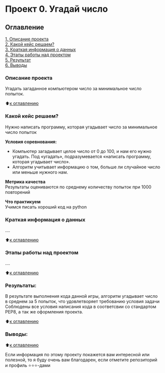 # Проект 0. Угадай число

## Оглавление  
[1. Описание проекта](https://github.com/AlekseyBurchik/Data_Science/blob/main/Project_01/.README.md#Описание-проекта)  
[2. Какой кейс решаем?](https://github.com/AlekseyBurchik/Data_Science/blob/main/Project_01/.README.md#Какой-кейс-решаем)  
[3. Краткая информация о данных](https://github.com/AlekseyBurchik/Data_Science/blob/main/Project_01/.README.md#Краткая-информация-о-данных)  
[4. Этапы работы над проектом](https://github.com/AlekseyBurchik/Data_Science/blob/main/Project_01/.README.md#Этапы-работы-над-проектом)  
[5. Результат](https://github.com/AlekseyBurchik/Data_Science/blob/main/Project_01/.README.md#Результат)    
[6. Выводы](https://github.com/AlekseyBurchik/Data_Science/blob/main/Project_01/.README.md#Выводы) 

### Описание проекта    
Угадать загаданное компьютером число за минимальное число попыток.

:arrow_up:[к оглавлению](https://github.com/AlekseyBurchik/Data_Science/blob/main/Project_01/#Оглавление)


### Какой кейс решаем?    
Нужно написать программу, которая угадывает число за минимальное число попыток

**Условия соревнования:**  
- Компьютер загадывает целое число от 0 до 100, и нам его нужно угадать. Под «угадать», подразумевается «написать программу, которая угадывает число».
- Алгоритм учитывает информацию о том, больше ли случайное число или меньше нужного нам.

**Метрика качества**     
Результаты оцениваются по среднему количеству попыток при 1000 повторений

**Что практикуем**     
Учимся писать хороший код на python


### Краткая информация о данных
....
  
:arrow_up:[к оглавлению](https://github.com/AlekseyBurchik/Data_Science/blob/main/Project_01/.README.md#Оглавление)


### Этапы работы над проектом  
....

:arrow_up:[к оглавлению](https://github.com/AlekseyBurchik/Data_Science/blob/main/Project_01/.README.md#Оглавление)


### Результаты:  
В результате выполнения кода данной игры, алгоритм угадывает число в среднем за 5 попыток, что удовлетворяет требованию условия задачи
Соблюдены все условия написания кода в соответсвии со стандартом PEP8, а так же оформления проекта. 

:arrow_up:[к оглавлению](https://github.com/AlekseyBurchik/Data_Science/blob/main/Project_01/.README.md#Оглавление)


### Выводы:  


:arrow_up:[к оглавлению](https://github.com/AlekseyBurchik/Data_Science/blob/main/Project_01/.README.md#Оглавление)


Если информация по этому проекту покажется вам интересной или полезной, то я буду очень вам благодарен, если отметите репозиторий и профиль ⭐️⭐️⭐️-дами
